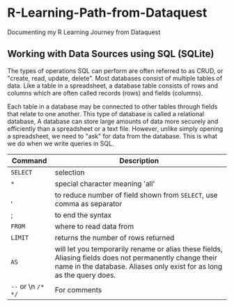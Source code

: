 # R-Learning-Path-from-Dataquest
Documenting my R Learning Journey from Dataquest


## Working with Data Sources using SQL (SQLite)
The types of operations SQL can perform are often referred to as CRUD, or "create, read, update, delete". Most databases consist of multiple tables of data. Like a table in a spreadsheet, a database table consists of rows and columns which are often called records (rows) and fields (columns). 

Each table in a database may be connected to other tables through fields that relate to one another. This type of database is called a relational database, A database can store large amounts of data more securely and efficiently than a spreadsheet or a text file. However, unlike simply opening a spreadsheet, we need to "ask" for data from the database. This is what we do when we write queries in SQL.

| Command | Description|
| ------- | ---------- |
| `SELECT`| selection |
| `*` | special character meaning 'all' |
|  , | to reduce number of field shown from `SELECT`, use comma as separator | 
| ; | to end the syntax |
| `FROM` | where to read data from |
| `LIMIT` | returns the number of rows returned |
| `AS` | will let you temporarily rename or alias these fields, Aliasing fields does not permanently change their name in the database. Aliases only exist for as long as the query does.  |
| `--` or \n `/* */` | For comments |
